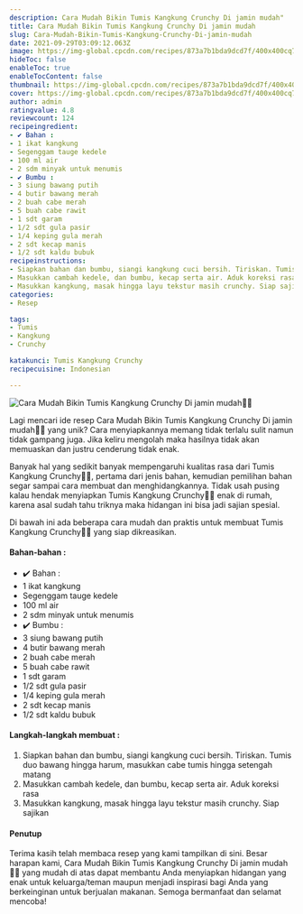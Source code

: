 ```yaml
---
description: Cara Mudah Bikin Tumis Kangkung Crunchy Di jamin mudah"
title: Cara Mudah Bikin Tumis Kangkung Crunchy Di jamin mudah
slug: Cara-Mudah-Bikin-Tumis-Kangkung-Crunchy-Di-jamin-mudah
date: 2021-09-29T03:09:12.063Z
image: https://img-global.cpcdn.com/recipes/873a7b1bda9dcd7f/400x400cq70/photo.jpg
hideToc: false
enableToc: true
enableTocContent: false
thumbnail: https://img-global.cpcdn.com/recipes/873a7b1bda9dcd7f/400x400cq70/photo.jpg
cover: https://img-global.cpcdn.com/recipes/873a7b1bda9dcd7f/400x400cq70/photo.jpg
author: admin
ratingvalue: 4.8
reviewcount: 124
recipeingredient:
- ✔️ Bahan :
- 1 ikat kangkung
- Segenggam tauge kedele
- 100 ml air
- 2 sdm minyak untuk menumis
- ✔️ Bumbu :
- 3 siung bawang putih
- 4 butir bawang merah
- 2 buah cabe merah
- 5 buah cabe rawit
- 1 sdt garam
- 1/2 sdt gula pasir
- 1/4 keping gula merah
- 2 sdt kecap manis
- 1/2 sdt kaldu bubuk
recipeinstructions:
- Siapkan bahan dan bumbu, siangi kangkung cuci bersih. Tiriskan. Tumis duo bawang hingga harum, masukkan cabe tumis hingga setengah matang
- Masukkan cambah kedele, dan bumbu, kecap serta air. Aduk koreksi rasa
- Masukkan kangkung, masak hingga layu tekstur masih crunchy. Siap sajikan
categories:
- Resep

tags:
- Tumis
- Kangkung
- Crunchy

katakunci: Tumis Kangkung Crunchy
recipecuisine: Indonesian

---
```


![Cara Mudah Bikin Tumis Kangkung Crunchy Di jamin mudah👩‍🍳](https://img-global.cpcdn.com/recipes/873a7b1bda9dcd7f/400x400cq70/photo.jpg)

Lagi mencari ide resep Cara Mudah Bikin Tumis Kangkung Crunchy Di jamin mudah👩‍🍳 yang unik? Cara menyiapkannya memang tidak terlalu sulit namun tidak gampang juga. Jika keliru mengolah maka hasilnya tidak akan memuaskan dan justru cenderung tidak enak.

Banyak hal yang sedikit banyak mempengaruhi kualitas rasa dari Tumis Kangkung Crunchy👩‍🍳, pertama dari jenis bahan, kemudian pemilihan bahan segar sampai cara membuat dan menghidangkannya. Tidak usah pusing kalau hendak menyiapkan Tumis Kangkung Crunchy👩‍🍳 enak di rumah, karena asal sudah tahu triknya maka hidangan ini bisa jadi sajian spesial.

Di bawah ini ada beberapa cara mudah dan praktis untuk membuat Tumis Kangkung Crunchy👩‍🍳 yang siap dikreasikan.

<!--inarticleads1-->

#### Bahan-bahan :

- ✔️ Bahan :
- 1 ikat kangkung
- Segenggam tauge kedele
- 100 ml air
- 2 sdm minyak untuk menumis
- ✔️ Bumbu :
- 3 siung bawang putih
- 4 butir bawang merah
- 2 buah cabe merah
- 5 buah cabe rawit
- 1 sdt garam
- 1/2 sdt gula pasir
- 1/4 keping gula merah
- 2 sdt kecap manis
- 1/2 sdt kaldu bubuk

<!--inarticleads2-->

#### Langkah-langkah membuat :

1. Siapkan bahan dan bumbu, siangi kangkung cuci bersih. Tiriskan. Tumis duo bawang hingga harum, masukkan cabe tumis hingga setengah matang
1. Masukkan cambah kedele, dan bumbu, kecap serta air. Aduk koreksi rasa
1. Masukkan kangkung, masak hingga layu tekstur masih crunchy. Siap sajikan

#### Penutup

Terima kasih telah membaca resep yang kami tampilkan di sini. Besar harapan kami, Cara Mudah Bikin Tumis Kangkung Crunchy Di jamin mudah👩‍🍳 yang mudah di atas dapat membantu Anda menyiapkan hidangan yang enak untuk keluarga/teman maupun menjadi inspirasi bagi Anda yang berkeinginan untuk berjualan makanan. Semoga bermanfaat dan selamat mencoba!